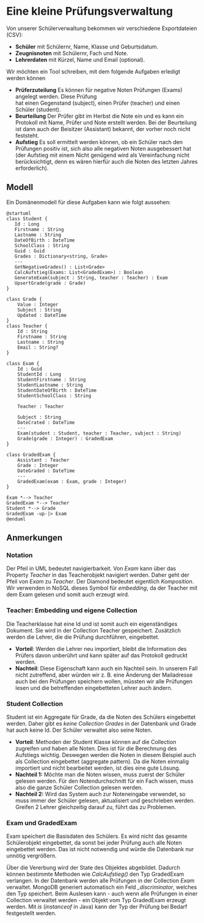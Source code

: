 # Eine kleine Prüfungsverwaltung

Von unserer Schülerverwaltung bekommen wir verschiedene Exportdateien (CSV):

- **Schüler** mit Schülernr, Name, Klasse und Geburtsdatum.
- **Zeugnisnoten** mit Schülernr, Fach und Note.
- **Lehrerdaten** mit Kürzel, Name und Email (optional).

Wir möchten ein Tool schreiben, mit dem folgende Aufgaben erledigt werden können

- **Prüferzuteilung** Es können für negative Noten Prüfungen (Exams) angelegt werden. Diese Prüfung   
  hat einen Gegenstand (subject), einen Prüfer (teacher) und einen Schüler (student).
- **Beurteilung** Der Prüfer gibt im Herbst die Note ein und es kann ein Protokoll mit Name, Prüfer 
  und Note erstellt werden. Bei der Beurteilung ist dann auch der Beisitzer (Assistant) bekannt, der 
  vorher noch nicht feststeht.
- **Aufstieg** Es soll ermittelt werden können, ob ein Schüler nach den Prüfungen positiv ist, 
  sich also alle negativen Noten ausgebessert hat (der Aufstieg mit einem Nicht genügend wird
  als Vereinfachung nicht berücksichtigt, denn es wären hierfür auch die Noten des letzten Jahres 
  erforderlich).

## Modell

Ein Domänenmodell für diese Aufgaben kann wie folgt aussehen:

```plantuml
@startuml
class Student {
   Id : Long
   Firstname : String
   Lastname : String
   DateOfBirth : DateTime
   SchoolClass : String   
   Guid : Guid
   Grades : Dictionary<string, Grade>
   ---
   GetNegativeGrades() : List<Grade>
   CalcAufstieg(Exams: List<GradedExam>) : Boolean
   GenerateExam(subject : String, teacher : Teacher) : Exam
   UpsertGrade(grade : Grade)
}

class Grade {
    Value : Integer
    Subject : String
    Updated : DateTime
}
class Teacher {
    Id : String
    Firstname : String
    Lastname : String
    Email : String?
}

class Exam {
    Id : Guid
    StudentId : Long
    StudentFirstname : String
    StudentLastname : String
    StudentDateOfBirth : DateTime
    StudentSchoolClass : String

    Teacher : Teacher

    Subject : String
    DateCrated : DateTime
    ---
    Exam(student : Student, teacher : Teacher, subject : String)
    Grade(grade : Integer) : GradedExam
}

class GradedExam {
    Assistant : Teacher
    Grade : Integer
    DateGraded : DateTime
    ---
    GradedExam(exam : Exam, grade : Integer)
}

Exam *--> Teacher
GradedExam *--> Teacher
Student *--> Grade
GradedExam -up-|> Exam
@enduml
```
## Anmerkungen

### Notation

Der Pfeil in UML bedeutet navigierbarkeit. Von *Exam* kann über das Property *Teacher* in das
Teacherobjekt navigiert werden. Daher geht der Pfeil von *Exam* zu *Teacher*. Der Diamond
bedeutet eigentlich *Komposition*. Wir verwenden in NoSQL dieses Symbol für *embedding*, da
der Teacher mit dem Exam gelesen und somit auch erzeugt wird.

### Teacher: Embedding und eigene Collection

Die Teacherklasse hat eine Id und ist somit auch ein eigenständiges Dokument. Sie wird in
der Collection Teacher gespeichert. Zusätzlich werden die Lehrer, die die Prüfung durchführen,
eingebettet.
- **Vorteil**: Werden die Lehrer neu importiert, bleibt die Information des Prüfers davon unberührt
  und kann später auf das Protokoll gedruckt werden.
- **Nachteil**: Diese Eigenschaft kann auch ein Nachteil sein. In unserem Fall nicht zutreffend,
  aber würden wir z. B. eine Änderung der Mailadresse auch bei den Prüfungen speichern wollen,
  müssten wir alle Prüfungen lesen und die betreffenden eingebetteten Lehrer auch ändern.

### Student Collection
Student ist ein Aggregate für Grade, da die Noten des Schülers eingebettet werden. Daher gibt es
*keine Collection Grades* in der Datenbank und Grade hat auch keine Id. Der Schüler verwaltet also
seine Noten. 
- **Vorteil**: Methoden der Student Klasse können auf die Collection zugreifen und haben alle
  Noten. Dies ist für die Berechnung des Aufstiegs wichtig. Deswegen werden die Noten in
  diesem Beispiel auch als Collection eingebettet (aggregate pattern). Da die Noten einmalig
  importiert und nicht bearbeitet werden, ist dies eine gute Lösung.
- **Nachteil 1:** Möchte man die Noten wissen, muss zuerst der Schüler gelesen werden. Für
den Notendurchschnitt für ein Fach wissen, muss also die ganze Schüler Collection gelesen werden.
- **Nachteil 2:** Wird das System auch zur Noteneingabe verwendet, so muss immer der Schüler gelesen,
aktualisiert und geschrieben werden. Greifen 2 Lehrer gleichzeitig darauf zu, führt das zu Problemen.

### Exam und GradedExam

Exam speichert die Basisdaten des Schülers. Es wird nicht das gesamte Schülerobjekt eingebettet,
da sonst bei jeder Prüfung auch alle Noten eingebettet werden. Das ist nicht notwendig und würde
die Datenbank nur unnötig vergrößern.

Über die Vererbung wird der State des Objektes abgebildet. Dadurch können bestimmte Methoden wie
*CalcAufstieg()* den Typ GradedExam verlangen. In der Datenbank werden alle Prüfungen in der Collection
*Exam* verwaltet. MongoDB generiert automatisch ein Feld *_discriminator*, welches den Typ speichert.
Beim Auslesen kann - auch wenn alle Prüfungen in einer Collection verwaltet werden - ein
Objekt vom Typ GradedExam erzeugt werden. Mit *is* (*instanceof* in Java) kann der Typ der
Prüfung bei Bedarf festgestellt werden.
